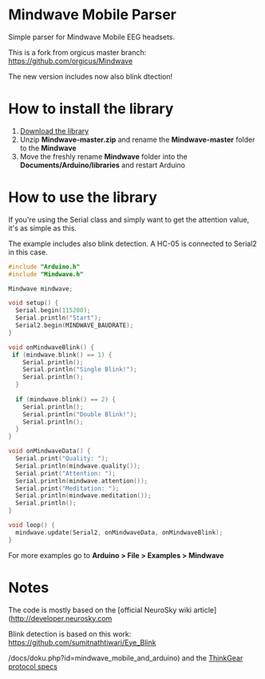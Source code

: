 Mindwave Mobile Parser
======================

Simple parser for Mindwave Mobile EEG headsets.

This is a fork from orgicus master branch: https://github.com/orgicus/Mindwave

The new version includes now also blink dtection!

How to install the library
==========================

1. [Download the library](https://github.com/AK-Homberger/Mindwave/archive/master.zip)
2. Unzip **Mindwave-master.zip** and rename the **Mindwave-master** folder to the **Mindwave**
4. Move the freshly rename **Mindwave** folder into the **Documents/Arduino/libraries** and restart Arduino


How to use the library
==========================
If you're using the Serial class and simply want to get the attention value,
it's as simple as this.

The example includes also blink detection. A HC-05 is connected to Serial2 in this case.

``` cpp
#include "Arduino.h"
#include "Mindwave.h"

Mindwave mindwave;

void setup() {
  Serial.begin(115200);
  Serial.println("Start");
  Serial2.begin(MINDWAVE_BAUDRATE);
}

void onMindwaveBlink() {
 if (mindwave.blink() == 1) {
    Serial.println();
    Serial.println("Single Blink!");
    Serial.println();   
  }
  
  if (mindwave.blink() == 2) {
    Serial.println();
    Serial.println("Double Blink!");
    Serial.println();
  }
}

void onMindwaveData() {
  Serial.print("Quality: ");
  Serial.println(mindwave.quality());
  Serial.print("Attention: ");
  Serial.println(mindwave.attention());
  Serial.print("Meditation: ");
  Serial.println(mindwave.meditation());  
  Serial.println();
}

void loop() {
  mindwave.update(Serial2, onMindwaveData, onMindwaveBlink);
}
```

For more examples go to **Arduino > File > Examples > Mindwave**

Notes
=====

The code is mostly based on the [official NeuroSky wiki article](http://developer.neurosky.com

Blink detection is based on this work: https://github.com/sumitnathtiwari/Eye_Blink

/docs/doku.php?id=mindwave_mobile_and_arduino) and the [ThinkGear protocol specs](http://developer.neurosky.com/docs/doku.php?id=thinkgear_communications_protocol#bit_raw_wave_value)

